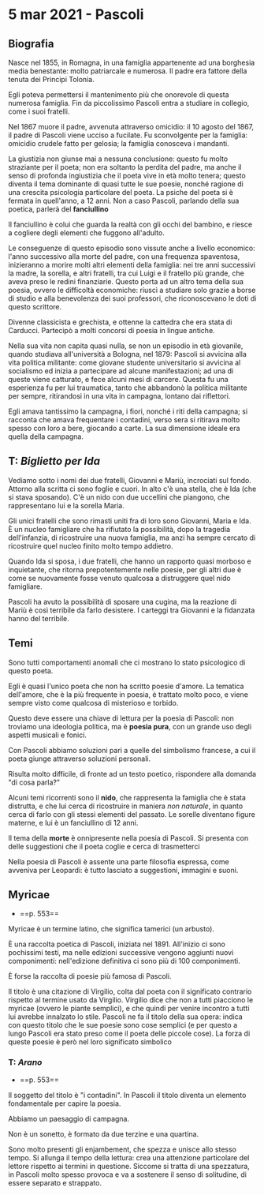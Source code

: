 # 5 mar 2021 - Pascoli

## Biografia

Nasce nel 1855, in Romagna, in una famiglia appartenente ad una borghesia media benestante: molto patriarcale e numerosa. Il padre era fattore della tenuta dei Principi Tolonia.

Egli poteva permettersi il mantenimento più che onorevole di questa numerosa famiglia.
Fin da piccolissimo Pascoli entra a studiare in collegio, come i suoi fratelli.

Nel 1867 muore il padre, avvenuta attraverso omicidio: il 10 agosto del 1867, il padre di Pascoli viene ucciso a fucilate. Fu sconvolgente per la famiglia: omicidio crudele fatto per gelosia; la famiglia conosceva i mandanti.

La giustizia non giunse mai a nessuna conclusione: questo fu molto straziante per il poeta; non era soltanto la perdita del padre, ma anche il senso di profonda ingiustizia che il poeta vive in età molto tenera; questo diventa il tema dominante di quasi tutte le sue poesie, nonché ragione di una crescita psicologia particolare del poeta. La psiche del poeta si è fermata in quell'anno, a 12 anni.
Non a caso Pascoli, parlando della sua poetica, parlerà del **fanciullino**

Il fanciullino è colui che guarda la realtà con gli occhi del bambino, e riesce a cogliere degli elementi che fuggono all'adulto.

Le conseguenze di questo episodio sono vissute anche a livello economico: l'anno successivo alla morte del padre, con una frequenza spaventosa, inizieranno a morire molti altri elementi della famiglia: nei tre anni successivi la madre, la sorella, e altri fratelli, tra cui Luigi e il fratello più grande, che aveva preso le redini finanziarie.
Questo porta ad un altro tema della sua poesia, ovvero le difficoltà economiche: riuscì a studiare solo grazie a borse di studio e alla benevolenza dei suoi professori, che riconoscevano le doti di questo scrittore.

Divenne classicista e grechista, e ottenne la cattedra che era stata di Carducci. Partecipò a molti concorsi di poesia in lingue antiche.

Nella sua vita non capita quasi nulla, se non un episodio in età giovanile, quando studiava all'università a Bologna, nel 1879: Pascoli si avvicina alla vita politica militante: come giovane studente universitario si avvicina al socialismo ed inizia a partecipare ad alcune manifestazioni; ad una di queste viene catturato, e fece alcuni mesi di carcere. Questa fu una esperienza fu per lui traumatica, tanto che abbandonò la politica militante per sempre, ritirandosi in una vita in campagna, lontano dai riflettori.

Egli amava tantissimo la campagna, i fiori, nonché i riti della campagna; si racconta che amava frequentare i contadini, verso sera si ritirava molto spesso con loro a bere, giocando a carte. La sua dimensione ideale era quella della campagna.

## T: _Biglietto per Ida_

Vediamo sotto i nomi dei due fratelli, Giovanni e Mariù, incrociati sul fondo.
Attorno alla scritta ci sono foglie e cuori.
In alto c'è una stella, che è Ida (che si stava sposando).
C'è un nido con due uccellini che piangono, che rappresentano lui e la sorella Maria.

Gli unici fratelli che sono rimasti uniti fra di loro sono Giovanni, Maria e Ida.
È un nucleo famigliare che ha rifiutato la possibilità, dopo la tragedia dell'infanzia, di ricostruire una nuova famiglia, ma anzi ha sempre cercato di ricostruire quel nucleo finito molto tempo addietro.

Quando Ida si sposa, i due fratelli, che hanno un rapporto quasi morboso e inquietante, che ritorna prepotentemente nelle poesie, per gli altri due è come se nuovamente fosse venuto qualcosa a distruggere quel nido famigliare.

Pascoli ha avuto la possibilità di sposare una cugina, ma la reazione di Mariù è così terribile da farlo desistere. I carteggi tra Giovanni e la fidanzata hanno del terribile.

## Temi

Sono tutti comportamenti anomali che ci mostrano lo stato psicologico di questo poeta.

Egli è quasi l'unico poeta che non ha scritto poesie d'amore. La tematica dell'amore, che è la più frequente in poesia, è trattato molto poco, e viene sempre visto come qualcosa di misterioso e torbido.

Questo deve essere una chiave di lettura per la poesia di Pascoli: non troviamo una ideologia politica, ma è **poesia pura**, con un grande uso degli aspetti musicali e fonici.

Con Pascoli abbiamo soluzioni pari a quelle del simbolismo francese, a cui il poeta giunge attraverso soluzioni personali.

Risulta molto difficile, di fronte ad un testo poetico, rispondere alla domanda "di cosa parla?"

Alcuni temi ricorrenti sono il **nido**, che rappresenta la famiglia che è stata distrutta, e che lui cerca di ricostruire in maniera _non naturale_, in quanto cerca di farlo con gli stessi elementi del passato. Le sorelle diventano figure materne, e lui è un fanciullino di 12 anni.

Il tema della **morte** è onnipresente nella poesia di Pascoli. Si presenta con delle suggestioni che il poeta coglie e cerca di trasmetterci

Nella poesia di Pascoli è assente una parte filosofia espressa, come avveniva per Leopardi: è tutto lasciato a suggestioni, immagini e suoni.

## Myricae
- ==p. 553==

Myricae è un termine latino, che significa tamerici (un arbusto).

È una raccolta poetica di Pascoli, iniziata nel 1891. All'inizio ci sono pochissimi testi, ma nelle edizioni successive vengono aggiunti nuovi componimenti: nell'edizione definitiva ci sono più di 100 componimenti.

È forse la raccolta di poesie più famosa di Pascoli.

Il titolo è una citazione di Virgilio, colta dal poeta con il significato contrario rispetto al termine usato da Virgilio.
Virgilio dice che non a tutti piacciono le myricae (ovvero le piante semplici), e che quindi per venire incontro a tutti lui avrebbe innalzato lo stile.
Pascoli ne fa il titolo della sua opera: indica con questo titolo che le sue poesie sono cose semplici (e per questo a lungo Pascoli era stato preso come il poeta delle piccole cose). La forza di queste poesie è però nel loro significato simbolico

### T: _Arano_
- ==p. 553==

Il soggetto del titolo è "i contadini". In Pascoli il titolo diventa un elemento fondamentale per capire la poesia.

Abbiamo un paesaggio di campagna.

Non è un sonetto, è formato da due terzine e una quartina.

Sono molto presenti gli enjambement, che spezza e unisce allo stesso tempo. Si allunga il tempo della lettura: crea una attenzione particolare del lettore rispetto ai termini in questione.
Siccome si tratta di una spezzatura, in Pascoli molto spesso provoca e va a sostenere il senso di solitudine, di essere separato e strappato.
